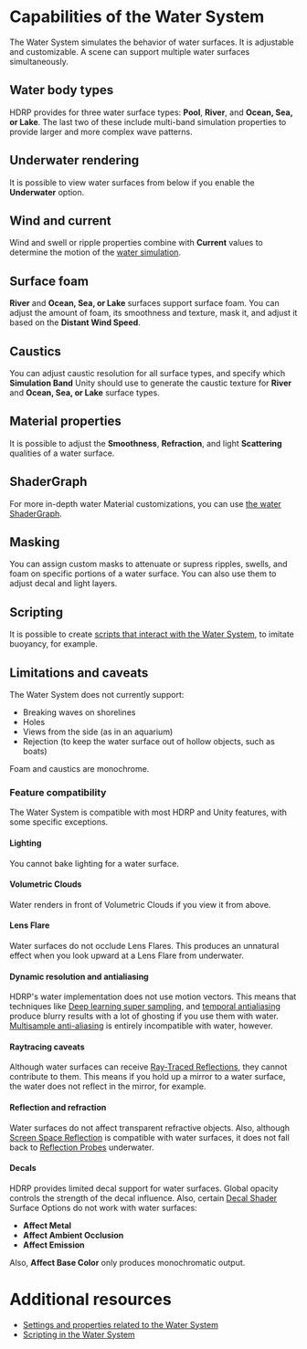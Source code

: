 
# Capabilities of the Water System
The Water System simulates the behavior of water surfaces. It is adjustable and customizable.
A scene can support multiple water surfaces simultaneously.

## Water body types
HDRP provides for three water surface types: **Pool**, **River**, and **Ocean, Sea, or Lake**. The last two of these include multi-band simulation properties to provide larger and more complex wave patterns.

## Underwater rendering
It is possible to view water surfaces from below if you enable the **Underwater** option.

## Wind and current
Wind and swell or ripple properties combine with **Current** values to determine the motion of the [water simulation](WaterSystem-simulation.md).

## Surface foam
**River** and **Ocean, Sea, or Lake** surfaces support surface foam. You can adjust the amount of foam, its smoothness and texture, mask it, and adjust it based on the **Distant Wind Speed**.

##  Caustics
You can adjust caustic resolution for all surface types, and specify which **Simulation Band** Unity should use to generate the caustic texture for  **River** and **Ocean, Sea, or Lake** surface types.

## Material properties
It is possible to adjust the **Smoothness**, **Refraction**, and light **Scattering** qualities of a water surface.

## ShaderGraph
For more in-depth water Material customizations, you can use [the water ShaderGraph](WaterSystem-ShaderGraph.md).

## Masking
You can assign custom masks to attenuate or supress ripples, swells, and foam on specific portions of a water surface. You can also use them to adjust decal and light layers.
## Scripting
It is possible to create [scripts that interact with the Water System](WaterSystem-scripting.md), to imitate buoyancy, for example.

## Limitations and caveats
The Water System does not currently support:
* Breaking waves on shorelines
* Holes
* Views from the side (as in an aquarium)
* Rejection (to keep the water surface out of hollow objects, such as boats)

Foam and caustics are monochrome.
### Feature compatibility
The Water System is compatible with most HDRP and Unity features, with some specific exceptions.
#### Lighting
You cannot bake lighting for a water surface.
#### Volumetric Clouds
Water renders in front of Volumetric Clouds if you view it from above.
#### Lens Flare
Water surfaces do not occlude Lens Flares. This produces an unnatural effect when you look upward at a Lens Flare from underwater.
#### Dynamic resolution and antialiasing
HDRP's water implementation does not use motion vectors. This means that techniques like [Deep learning super sampling](deep-learning-super-sampling-in-hdrp.md), and [temporal antialiasing](Anti-Aliasing.md) produce blurry results with a lot of ghosting if you use them with water. [Multisample anti-aliasing](Anti-Aliasing.html#MSAA) is entirely incompatible with water, however.


#### Raytracing caveats
Although water surfaces can receive [Ray-Traced Reflections](Ray-Traced-Reflections.md), they cannot contribute to them. This means if you hold up a mirror to a water surface, the water does not reflect in the mirror, for example.

#### Reflection and refraction
Water surfaces do not affect transparent refractive objects.
Also, although [Screen Space Reflection](Override-Screen-Space-Reflection.md) is compatible with water surfaces, it does not fall back to [Reflection Probes](Reflection-in-HDRP.md) underwater.

#### Decals
HDRP provides limited decal support for water surfaces. Global opacity controls the strength of the decal influence. Also, certain [Decal Shader](Decal-Shader.md) Surface Options do not work with water surfaces:
* **Affect Metal**
* **Affect Ambient Occlusion**
* **Affect Emission**

Also, **Affect Base Color** only produces monochromatic output.


# Additional resources
* [Settings and properties related to the Water System](WaterSystem-Properties.md)
* [Scripting in the Water System](WaterSystem-scripting.md)
